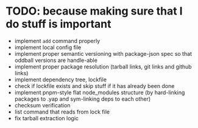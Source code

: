 # TODO: because making sure that I do stuff is important

-   implement `add` command properly
-   implement local config file
-   implement proper semantic versioning with package-json spec so that oddball versions are handle-able
-   implement proper package resolution (tarball links, git links and github links)
-   implement dependency tree, lockfile
-   check if lockfile exists and skip stuff if it has already been done
-   implement pnpm-style flat node_modules structure (by hard-linking packages to .yap and sym-linking deps to each other)
-   checksum verification
-   list command that reads from lock file
-   fix tarball extraction logic
